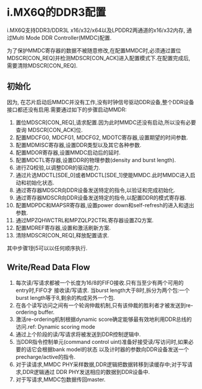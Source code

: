 # i.MX6Q的DDR3配置

i.MX6Q支持DDR3/DDR3L x16/x32/x64以及LPDDR2两通道的x16/x32内存,
通过Multi Mode DDR Controller(MMDC)配置.

为了保护MMDC寄存器的数据不被随意修改,在配置MMDC时,必须通过置位
MDSCR[CON_REQ]并检测MDSCR[CON_ACK]进入配置模式下.在配置完成后,
需要清除MDSCR[CON_REQ].


## 初始化

因为, 在芯片启动后MMDC并没有工作,没有时钟信号驱动DDR设备,整个DDR设备
接口都还没有启用.需要通过如下的步骤启动MMDR:

1. 置位MDSCR[CON_REQ],请求配置.因为此时MMDC还没有启动,所以没有必要查询
   MDSCR[CON_ACK]位.
2. 配置MDCFG0, MDCFG1, MDCFG2, MDOTC寄存器,设置期望的时间参数.
3. 配置MDMISC寄存器,设置DDR类型以及其它各种参数.
4. 配置MDOR寄存器,设置MMDC启动后的延时.
5. 配置MDCTL寄存器,设置DDR的物理参数(density and burst length).
6. 进行ZQ校验,以调整DDR的驱动能力.
7. 通过片选MDCTL[SDE_0]或者MDCTL[SDE_1]使能MMDC.此时MMDC进入启动和初始化状态.
8. 通过寄存器MDSCR向DDR设备发送特定的指令,以验证和完成初始化.
9. 通过寄存器MDSCR向DDR设备发送特定的指令,以配置DDR的模式寄存器.
10. 配置MDPDC和MAPSR寄存器,设置power down和self-refresh的进入和退出参数.
11. 通过MPZQHWCTRL和MPZQLP2CTRL寄存器设置ZQ方案.
12. 配置MDREF寄存器,设置和激活刷新方案.
13. 清除MDSCR[CON_REQ],释放配置请求.

其中步骤1到5可以以任何顺序执行.

## Write/Read Data Flow

1. 每次读/写请求都被一个长度为16/8的FIFO接收.只有当至少有两个可用的entry时,FIFO才
   接收读/写请求. 当burst length大于8时,拆分为两个包:一个burst length等于8,剩余的构成另外一个包.
2. 在各个读写访问之间有一个轮询仲裁机制,只有该仲裁的胜利者才被发送到re-ordering buffer.
3. 激活re-ordering机制根据dynamic score确定能够最有效地利用DDR总线的访问.ref: Dynamic scoring mode
4. 通过上个阶段的读/写请求将被发送到DDR控制逻辑中.
5. 当DDR指令控制单元(command control uint)准备好接受读/写访问时,如果必要的话它会根据bank model的状态
   以及计时器的参数向DDR设备发送一个precharge/active的指令.
6. 对于读请求,MMDC PHY采样数据,DDR逻辑把数据转移到读缓存中;对于写请求,DDR逻辑通过
   DDR PHY发送相应的数据到DDR设备中.
7. 对于写请求,MMDC包数据传回master.

